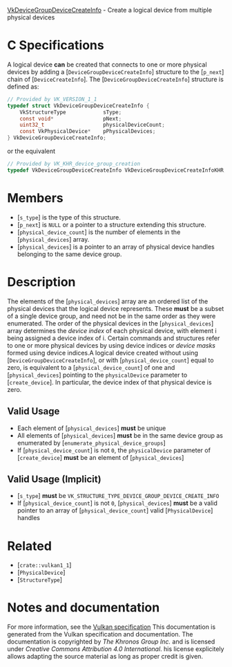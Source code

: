 [VkDeviceGroupDeviceCreateInfo](https://www.khronos.org/registry/vulkan/specs/1.3-extensions/man/html/VkDeviceGroupDeviceCreateInfo.html) - Create a logical device from multiple physical devices

# C Specifications
A logical device  **can**  be created that connects to one or more physical
devices by adding a [`DeviceGroupDeviceCreateInfo`] structure to the
[`p_next`] chain of [`DeviceCreateInfo`].
The [`DeviceGroupDeviceCreateInfo`] structure is defined as:
```c
// Provided by VK_VERSION_1_1
typedef struct VkDeviceGroupDeviceCreateInfo {
    VkStructureType            sType;
    const void*                pNext;
    uint32_t                   physicalDeviceCount;
    const VkPhysicalDevice*    pPhysicalDevices;
} VkDeviceGroupDeviceCreateInfo;
```
or the equivalent
```c
// Provided by VK_KHR_device_group_creation
typedef VkDeviceGroupDeviceCreateInfo VkDeviceGroupDeviceCreateInfoKHR;
```

# Members
- [`s_type`] is the type of this structure.
- [`p_next`] is `NULL` or a pointer to a structure extending this structure.
- [`physical_device_count`] is the number of elements in the [`physical_devices`] array.
- [`physical_devices`] is a pointer to an array of physical device handles belonging to the same device group.

# Description
The elements of the [`physical_devices`] array are an ordered list of the
physical devices that the logical device represents.
These  **must**  be a subset of a single device group, and need not be in the
same order as they were enumerated.
The order of the physical devices in the [`physical_devices`] array
determines the *device index* of each physical device, with element i
being assigned a device index of i.
Certain commands and structures refer to one or more physical devices by
using device indices or *device masks* formed using device indices.A logical device created without using [`DeviceGroupDeviceCreateInfo`],
or with [`physical_device_count`] equal to zero, is equivalent to a
[`physical_device_count`] of one and [`physical_devices`] pointing to the
`physicalDevice` parameter to [`create_device`].
In particular, the device index of that physical device is zero.
## Valid Usage
-    Each element of [`physical_devices`] **must**  be unique
-    All elements of [`physical_devices`] **must**  be in the same device group as enumerated by [`enumerate_physical_device_groups`]
-    If [`physical_device_count`] is not `0`, the `physicalDevice` parameter of [`create_device`] **must**  be an element of [`physical_devices`]

## Valid Usage (Implicit)
-  [`s_type`] **must**  be `VK_STRUCTURE_TYPE_DEVICE_GROUP_DEVICE_CREATE_INFO`
-    If [`physical_device_count`] is not `0`, [`physical_devices`] **must**  be a valid pointer to an array of [`physical_device_count`] valid [`PhysicalDevice`] handles

# Related
- [`crate::vulkan1_1`]
- [`PhysicalDevice`]
- [`StructureType`]

# Notes and documentation
For more information, see the [Vulkan specification](https://www.khronos.org/registry/vulkan/specs/1.3-extensions/html/vkspec.html)
This documentation is generated from the Vulkan specification and documentation.
The documentation is copyrighted by *The Khronos Group Inc.* and is licensed under *Creative Commons Attribution 4.0 International*.
his license explicitely allows adapting the source material as long as proper credit is given.
        